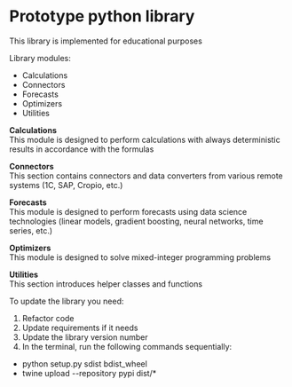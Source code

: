 # Prototype python library

This library is implemented for educational purposes

Library modules:
 - Calculations 
 - Connectors
 - Forecasts 
 - Optimizers 
 - Utilities

**Calculations**  
This module is designed to perform calculations with always deterministic results in accordance with the formulas

**Connectors**  
This section contains connectors and data converters from various remote systems (1C, SAP, Cropio, etc.)

**Forecasts**  
This module is designed to perform forecasts using data science technologies (linear models, gradient boosting, 
neural networks, time series, etc.)

**Optimizers**  
This module is designed to solve mixed-integer programming problems

**Utilities**  
This section introduces helper classes and functions

To update the library you need:
1. Refactor code
2. Update requirements if it needs
3. Update the library version number
4. In the terminal, run the following commands sequentially:
 - python setup.py sdist bdist_wheel
 - twine upload --repository pypi dist/*